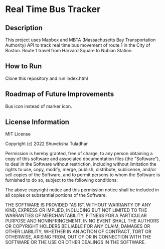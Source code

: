 # Real Time Bus Tracker

## Description
This project uses Mapbox and MBTA (Massachusetts Bay Transportation Authority) API to track real time bus movement of route 1 in the City of Boston. Route 1 travel from Harvard Square to Nubian Station.

## How to Run
Clone this repository and run index.html

## Roadmap of Future Improvements
Bus icon instead of marker icon. 

## License Information
MIT License

Copyright (c) 2022 Shuveksha Tuladhar

Permission is hereby granted, free of charge, to any person obtaining a copy
of this software and associated documentation files (the "Software"), to deal
in the Software without restriction, including without limitation the rights
to use, copy, modify, merge, publish, distribute, sublicense, and/or sell
copies of the Software, and to permit persons to whom the Software is
furnished to do so, subject to the following conditions:

The above copyright notice and this permission notice shall be included in all
copies or substantial portions of the Software.

THE SOFTWARE IS PROVIDED "AS IS", WITHOUT WARRANTY OF ANY KIND, EXPRESS OR
IMPLIED, INCLUDING BUT NOT LIMITED TO THE WARRANTIES OF MERCHANTABILITY,
FITNESS FOR A PARTICULAR PURPOSE AND NONINFRINGEMENT. IN NO EVENT SHALL THE
AUTHORS OR COPYRIGHT HOLDERS BE LIABLE FOR ANY CLAIM, DAMAGES OR OTHER
LIABILITY, WHETHER IN AN ACTION OF CONTRACT, TORT OR OTHERWISE, ARISING FROM,
OUT OF OR IN CONNECTION WITH THE SOFTWARE OR THE USE OR OTHER DEALINGS IN THE
SOFTWARE.
